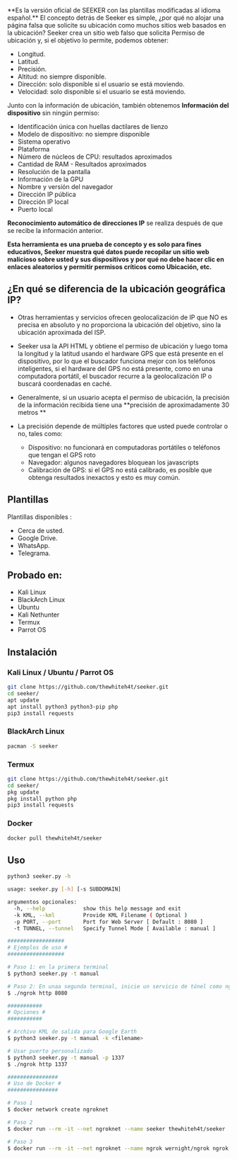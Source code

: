 
</p>
**Es la versión oficial de SEEKER con las plantillas modificadas al idioma español.**
El concepto detrás de Seeker es simple, ¿por qué no alojar una página falsa que solicite su ubicación como muchos sitios web basados en la ubicación? Seeker crea un sitio web falso que solicita Permiso de ubicación y, si el objetivo lo permite, podemos obtener:

* Longitud.
* Latitud.
* Precisión.
* Altitud: no siempre disponible.
* Dirección: solo disponible si el usuario se está moviendo.
* Velocidad: solo disponible si el usuario se está moviendo. 

Junto con la información de ubicación, también obtenemos **Información del dispositivo** sin ningún permiso:

* Identificación única con huellas dactilares de lienzo
* Modelo de dispositivo: no siempre disponible
* Sistema operativo
* Plataforma
* Número de núcleos de CPU: resultados aproximados
* Cantidad de RAM - Resultados aproximados
* Resolución de la pantalla
* Información de la GPU
* Nombre y versión del navegador
* Dirección IP pública
* Dirección IP local
* Puerto local

**Reconocimiento automático de direcciones IP** se realiza después de que se recibe la información anterior.

**Esta herramienta es una prueba de concepto y es solo para fines educativos, Seeker muestra qué datos puede recopilar un sitio web malicioso sobre usted y sus dispositivos y por qué no debe hacer clic en enlaces aleatorios y permitir permisos críticos como Ubicación, etc.**

## ¿En qué se diferencia de la ubicación geográfica IP?

* Otras herramientas y servicios ofrecen geolocalización de IP que NO es precisa en absoluto y no proporciona la ubicación del objetivo, sino la ubicación aproximada del ISP.

* Seeker usa la API HTML y obtiene el permiso de ubicación y luego toma la longitud y la latitud usando el hardware GPS que está presente en el dispositivo, por lo que el buscador funciona mejor con los teléfonos inteligentes, si el hardware del GPS no está presente, como en una computadora portátil, el buscador recurre a la geolocalización IP o buscará coordenadas en caché.  

* Generalmente, si un usuario acepta el permiso de ubicación, la precisión de la información recibida tiene una **precisión de aproximadamente 30 metros **

* La precisión depende de múltiples factores que usted puede controlar o no, tales como:
   * Dispositivo: no funcionará en computadoras portátiles o teléfonos que tengan el GPS roto
   * Navegador: algunos navegadores bloquean los javascripts
   * Calibración de GPS: si el GPS no está calibrado, es posible que obtenga resultados inexactos y esto es muy común.

## Plantillas

Plantillas disponibles : 

* Cerca de usted.
* Google Drive.
* WhatsApp.
* Telegrama.

## Probado en:

* Kali Linux
* BlackArch Linux
* Ubuntu
* Kali Nethunter
* Termux
* Parrot OS

## Instalación

### Kali Linux / Ubuntu / Parrot OS

```bash
git clone https://github.com/thewhiteh4t/seeker.git
cd seeker/
apt update
apt install python3 python3-pip php
pip3 install requests
```

### BlackArch Linux

```bash
pacman -S seeker
```

### Termux

```bash
git clone https://github.com/thewhiteh4t/seeker.git
cd seeker/
pkg update
pkg install python php
pip3 install requests
```
### Docker

```bash
docker pull thewhiteh4t/seeker
```

## Uso

```bash
python3 seeker.py -h

usage: seeker.py [-h] [-s SUBDOMAIN]

argumentos opcionales:
  -h, --help            show this help message and exit
  -k KML, --kml         Provide KML Filename ( Optional )
  -p PORT, --port       Port for Web Server [ Default : 8080 ]
  -t TUNNEL, --tunnel   Specify Tunnel Mode [ Available : manual ]

##################
# Ejemplos de uso #
##################

# Paso 1: en la primera terminal
$ python3 seeker.py -t manual

# Paso 2: En unaa segunda terminal, inicie un servicio de túnel como ngrok
$ ./ngrok http 8080

###########
# Opciones #
###########

# Archivo KML de salida para Google Earth
$ python3 seeker.py -t manual -k <filename>

# Usar puerto personalizado
$ python3 seeker.py -t manual -p 1337
$ ./ngrok http 1337

################
# Uso de Docker #
################

# Paso 1
$ docker network create ngroknet

# Paso 2
$ docker run --rm -it --net ngroknet --name seeker thewhiteh4t/seeker

# Paso 3
$ docker run --rm -it --net ngroknet --name ngrok wernight/ngrok ngrok http seeker:8080
```
